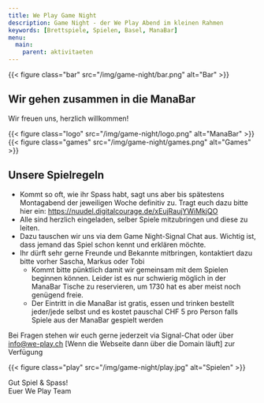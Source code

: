 ```yaml
---
title: We Play Game Night
description: Game Night - der We Play Abend im kleinen Rahmen
keywords: [Brettspiele, Spielen, Basel, ManaBar]
menu:
  main:
    parent: aktivitaeten
---
```


{{< figure class="bar" src="/img/game-night/bar.png" alt="Bar" >}}

## Wir gehen zusammen in die ManaBar
Wir freuen uns, herzlich willkommen!

{{< figure class="logo" src="/img/game-night/logo.png" alt="ManaBar" >}}
{{< figure class="games" src="/img/game-night/games.png" alt="Games" >}}

## Unsere Spielregeln
- Kommt so oft, wie ihr Spass habt, sagt uns aber bis spätestens Montagabend der jeweiligen Woche definitiv zu. Tragt euch dazu bitte hier ein: https://nuudel.digitalcourage.de/xEujRaujYWiMkjQO
- Alle sind herzlich eingeladen, selber Spiele mitzubringen und diese zu leiten.
- Dazu tauschen wir uns via dem Game Night-Signal Chat aus. Wichtig ist, dass jemand das Spiel schon kennt und erklären möchte.
- Ihr dürft sehr gerne Freunde und Bekannte mitbringen, kontaktiert dazu bitte vorher Sascha, Markus oder Tobi
  - Kommt bitte pünktlich damit wir gemeinsam mit dem Spielen beginnen können. Leider ist es nur schwierig möglich in der ManaBar Tische zu reservieren, um 1730 hat es aber meist noch genügend freie.
  - Der Eintritt in die ManaBar ist gratis, essen und trinken bestellt jeder/jede selbst und es kostet pauschal CHF 5 pro Person falls Spiele aus der ManaBar gespielt werden

Bei Fragen stehen wir euch gerne jederzeit via Signal-Chat oder über info@we-play.ch [Wenn die Webseite dann über die Domain läuft] zur Verfügung

{{< figure class="play" src="/img/game-night/play.jpg" alt="Spielen" >}}

Gut Spiel & Spass!<br/>
Euer We Play Team
